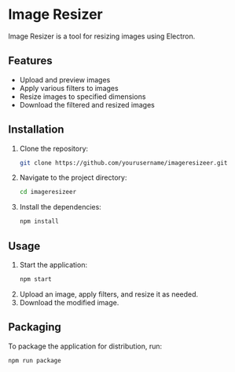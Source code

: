 # Image Resizer

Image Resizer is a tool for resizing images using Electron.

## Features

- Upload and preview images
- Apply various filters to images
- Resize images to specified dimensions
- Download the filtered and resized images

## Installation

1. Clone the repository:
    ```sh
    git clone https://github.com/yourusername/imageresizeer.git
    ```
2. Navigate to the project directory:
    ```sh
    cd imageresizeer
    ```
3. Install the dependencies:
    ```sh
    npm install
    ```

## Usage

1. Start the application:
    ```sh
    npm start
    ```
2. Upload an image, apply filters, and resize it as needed.
3. Download the modified image.

## Packaging

To package the application for distribution, run:
```sh
npm run package
